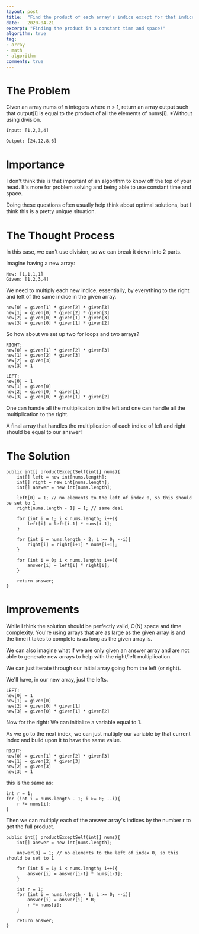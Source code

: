 ```yaml
---
layout: post
title:  "Find the product of each array's indice except for that indice"
date:   2020-04-21
excerpt: "Finding the product in a constant time and space!"
algorithm: true
tag:
- array
- math
- algorithm
comments: true
---
```

# The Problem
Given an array nums of n integers where n > 1, return an array output such that output[i] is equal to the product of all the elements of nums[i].
*Without using division.
~~~
Input: [1,2,3,4]

Output: [24,12,8,6]
~~~

# Importance
I don't think this is that important of an algorithm to know off the top of your head. It's more for problem solving and being able to use constant time and space.

Doing these questions often usually help think about optimal solutions, but I think this is a pretty unique situation.

# The Thought Process
In this case, we can't use division, so we can break it down into 2 parts.

Imagine having a new array:
~~~
New: [1,1,1,1]
Given: [1,2,3,4]
~~~
We need to multiply each new indice, essentially, by everything to the right and left of the same indice in the given array.
~~~
new[0] = given[1] * given[2] * given[3]
new[1] = given[0] * given[2] * given[3]
new[2] = given[0] * given[1] * given[3]
new[3] = given[0] * given[1] * given[2]
~~~
So how about we set up two for loops and two arrays?
~~~
RIGHT:
new[0] = given[1] * given[2] * given[3]
new[1] = given[2] * given[3]
new[2] = given[3]
new[3] = 1

LEFT:
new[0] = 1
new[1] = given[0]
new[2] = given[0] * given[1]
new[3] = given[0] * given[1] * given[2]
~~~
One can handle all the multiplication to the left and one can handle all the multiplication to the right.

A final array that handles the multiplication of each indice of left and right should be equal to our answer!

# The Solution
~~~
public int[] productExceptSelf(int[] nums){
    int[] left = new int[nums.length];
    int[] right = new int[nums.length];
    int[] answer = new int[nums.length];

    left[0] = 1; // no elements to the left of index 0, so this should be set to 1
    right[nums.length - 1] = 1; // same deal

    for (int i = 1; i < nums.length; i++){
        left[i] = left[i-1] * nums[i-1];
    }

    for (int i = nums.length - 2; i >= 0; --i){
        right[i] = right[i+1] * nums[i+1];
    }

    for (int i = 0; i < nums.length; i++){
        answer[i] = left[i] * right[i];
    }

    return answer;
}
~~~

# Improvements
While I think the solution should be perfectly valid, O(N) space and time complexity. You're using arrays that are as large as the given array is and the time it takes to complete is as long as the given array is. 

We can also imagine what if we are only given an answer array and are not able to generate new arrays to help with the right/left multiplication.

We can just iterate through our initial array going from the left (or right).

We'll have, in our new array, just the lefts.
~~~
LEFT:
new[0] = 1
new[1] = given[0]
new[2] = given[0] * given[1]
new[3] = given[0] * given[1] * given[2]
~~~
Now for the right:
We can initialize a variable equal to 1.

As we go to the next index, we can just multiply our variable by that current index and build upon it to have the same value.
~~~
RIGHT:
new[0] = given[1] * given[2] * given[3]
new[1] = given[2] * given[3]
new[2] = given[3]
new[3] = 1
~~~
this is the same as:
~~~
int r = 1;
for (int i = nums.length - 1; i >= 0; --i){
    r *= nums[i];
}
~~~
Then we can multiply each of the answer array's indices by the number r to get the full product.

~~~
public int[] productExceptSelf(int[] nums){
    int[] answer = new int[nums.length];

    answer[0] = 1; // no elements to the left of index 0, so this should be set to 1

    for (int i = 1; i < nums.length; i++){
        answer[i] = answer[i-1] * nums[i-1];
    }

    int r = 1;
    for (int i = nums.length - 1; i >= 0; --i){
        answer[i] = answer[i] * R;
        r *= nums[i];
    }

    return answer;
}
~~~